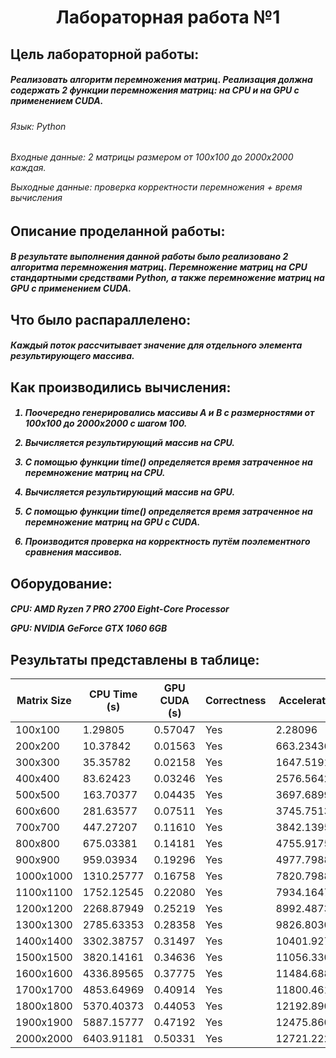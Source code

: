 <h1 align="center">Лабораторная работа №1</h1>

<h2> Цель лабораторной работы: </h2>
<h5> Реализовать алгоритм перемножения матриц.
 Реализация должна содержать 2 функции перемножения матриц: на CPU и на GPU с применением CUDA.</h5>
<h6>Язык: Python</h6>
<h6>  
	Входные данные: 2 матрицы размером от 100х100 до 2000х2000 каждая.  
	
Выходные данные: проверка корректности перемножения + время вычисления</h6>

<h2> Описание проделанной работы: </h2>
<h5> 
В результате выполнения данной работы было реализовано 2 алгоритма перемножения матриц. 
Перемножение матриц на CPU стандартными средствами Python, а также перемножение матриц на GPU с применением CUDA.
</h5>

<h2> Что было распараллелено: </h2>
<h5> Каждый поток рассчитывает значение для отдельного элемента результирующего массива.</h5>

<h2> Как производились вычисления: </h2>
<h5> 

 
1. Поочередно генерировались массивы A и B с размерностями от 100х100 до 2000х2000 с шагом 100.  
	
2. Вычисляется результирующий массив на CPU.
   
3. С помощью функции time() определяется время затраченное на перемножение матриц на CPU.
   
4. Вычисляется результирующий массив на GPU.
   
5. С помощью функции time() определяется время затраченное на перемножение матриц на GPU с CUDA.
   
6. Производится проверка на корректность путём поэлементного сравнения массивов.

</h5>


<h2> Оборудование: </h2>
<h5>  
	
CPU: AMD Ryzen 7 PRO 2700 Eight-Core Processor  
	
GPU: NVIDIA GeForce GTX 1060 6GB  
</h5>  
 
<h2> Результаты представлены в таблице: </h2>

|Matrix Size|CPU Time (s)|GPU CUDA (s)|Correctness|Acceleration|  
|---|---|---|---|---|
|100x100|1.29805|0.57047|Yes|2.28096|  
|200x200|10.37842|0.01563|Yes|663.23436|  
|300x300|35.35782|0.02158|Yes|1647.51918|  
|400x400|83.62423|0.03246|Yes|2576.56427|  
|500x500|163.70377|0.04435|Yes|3697.68999|  
|600x600|281.63577|0.07511|Yes|3745.75133|  
|700x700|447.27207|0.11610|Yes|3842.13956|  
|800x800|675.03381|0.14181|Yes|4755.91758|  
|900x900|959.03934|0.19296|Yes|4977.79888|  
|1000x1000|1310.25777|0.16758|Yes|7820.79884|  
|1100x1100|1752.12545|0.22080|Yes|7934.16473|  
|1200x1200|2268.87949|0.25219|Yes|8992.48739|  
|1300x1300|2785.63353|0.28358|Yes|9826.80306|  
|1400x1400|3302.38757|0.31497|Yes|10401.92731|  
|1500x1500|3820.14161|0.34636|Yes|11056.33030|  
|1600x1600|4336.89565|0.37775|Yes|11484.68866|  
|1700x1700|4853.64969|0.40914|Yes|11800.46151|  
|1800x1800|5370.40373|0.44053|Yes|12192.89098|  
|1900x1900|5887.15777|0.47192|Yes|12475.86003|  
|2000x2000|6403.91181|0.50331|Yes|12721.22281|  
